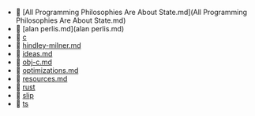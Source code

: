 * 📄 [All Programming Philosophies Are About State.md](All Programming Philosophies Are About State.md)
* 📄 [alan perlis.md](alan perlis.md)
* 📂 [c](c)
* 📄 [hindley-milner.md](hindley-milner.md)
* 📄 [ideas.md](ideas.md)
* 📄 [obj-c.md](obj-c.md)
* 📄 [optimizations.md](optimizations.md)
* 📄 [resources.md](resources.md)
* 📂 [rust](rust)
* 📂 [slip](slip)
* 📂 [ts](ts)
